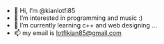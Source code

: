 - 👋 Hi, I’m @kianlotfi85
- 👀 I’m interested in programming and music :)
- 🌱 I’m currently learning c++ and web designing ...
- 📫 my email is lotfikian85@gmail.com 

<!---
kianlotfi85/kianlotfi85 is a ✨ special ✨ repository because its `README.md` (this file) appears on your GitHub profile.
You can click the Preview link to take a look at your changes.
--->
